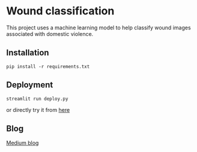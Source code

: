 # Wound classification
This project uses a machine learning model to help classify wound images associated with domestic violence.
## Installation
```
pip install -r requirements.txt
```

## Deployment
```
streamlit run deploy.py
```
or directly try it from [here](https://wound-classification-h6ypwussjonwuwcjsgcrrh.streamlit.app/)
## Blog
[Medium blog](https://medium.com/@jaimai2006/wound-classification-3d89dee6d402)
